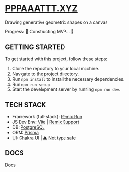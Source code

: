 # [PPPAAATTT.XYZ](https://github.com/goodeats/pppaaattt.xyz)

Drawing generative geometric shapes on a canvas

Progress: 🚧 Constructing MVP... 🚧

## GETTING STARTED

To get started with this project, follow these steps:

1. Clone the repository to your local machine.
2. Navigate to the project directory.
3. Run `npm install` to install the necessary dependencies.
4. Run `npm run setup`
5. Start the development server by running `npm run dev`.

## TECH STACK

- Framework (full-stack): [Remix Run](https://remix.run/)
- JS Dev Env: [Vite](https://vitejs.dev/) | [Remix Support](https://remix.run/docs/en/main/future/vite)
- DB: [PostgreSQL](https://www.postgresql.org/)
- ORM: [Prisma](https://www.prisma.io/)
- UI: [Chakra UI](https://chakra-ui.com/) | ⚠️ [Not type safe](https://github.com/chakra-ui/chakra-ui/issues/7203)

## DOCS

[Docs](https://github.com/goodeats/pppaaattt.xyz/tree/main/docs)
